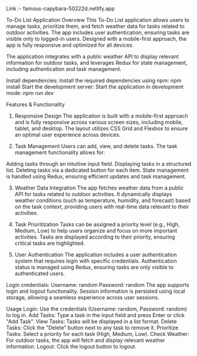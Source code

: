 Link :- famous-capybara-50222d.netlify.app

To-Do List Application
Overview
This To-Do List application allows users to manage tasks, prioritize them, and fetch weather data for tasks related to outdoor activities. The app includes user authentication, ensuring tasks are visible only to logged-in users. Designed with a mobile-first approach, the app is fully responsive and optimized for all devices.

The application integrates with a public weather API to display relevant information for outdoor tasks, and leverages Redux for state management, including authentication and task management.

Install dependencies: Install the required dependencies using npm: npm install
Start the development server: Start the application in development mode: npm run dev

Features & Functionality
1. Responsive Design
The application is built with a mobile-first approach and is fully responsive across various screen sizes, including mobile, tablet, and desktop. The layout utilizes CSS Grid and Flexbox to ensure an optimal user experience across devices.

2. Task Management
Users can add, view, and delete tasks. The task management functionality allows for:

Adding tasks through an intuitive input field.
Displaying tasks in a structured list.
Deleting tasks via a dedicated button for each item.
State management is handled using Redux, ensuring efficient updates and task management.

3. Weather Data Integration
The app fetches weather data from a public API for tasks related to outdoor activities. It dynamically displays weather conditions (such as temperature, humidity, and forecast) based on the task context, providing users with real-time data relevant to their activities.

4. Task Prioritization
Tasks can be assigned a priority level (e.g., High, Medium, Low) to help users organize and focus on more important activities. Tasks are displayed according to their priority, ensuring critical tasks are highlighted.

5. User Authentication
The application includes a user authentication system that requires login with specific credentials. Authentication status is managed using Redux, ensuring tasks are only visible to authenticated users.

Login credentials:
Username: random
Password: random
The app supports login and logout functionality. Session information is persisted using local storage, allowing a seamless experience across user sessions.

Usage
Login: Use the credentials (Username: random, Password: random) to log in.
Add Tasks: Type a task in the input field and press Enter or click "Add Task".
View Tasks: Tasks will be displayed in a list format.
Delete Tasks: Click the "Delete" button next to any task to remove it.
Prioritize Tasks: Select a priority for each task (High, Medium, Low).
Check Weather: For outdoor tasks, the app will fetch and display relevant weather information.
Logout: Click the logout button to logout.
